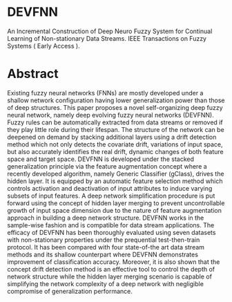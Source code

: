 # DEVFNN
An Incremental Construction of Deep Neuro Fuzzy System for Continual Learning of Non-stationary Data Streams. IEEE Transactions on Fuzzy Systems ( Early Access ).

# Abstract
Existing fuzzy neural networks (FNNs) are mostly developed under a shallow network configuration having lower generalization power than those of deep structures. This paper proposes a novel self-organizing deep fuzzy neural network, namely deep evolving fuzzy neural networks (DEVFNN). Fuzzy rules can be automatically extracted from data streams or removed if they play little role during their lifespan. The structure of the network can be deepened on demand by stacking additional layers using a drift detection method which not only detects the covariate drift, variations of input space, but also accurately identifies the real drift, dynamic changes of both feature space and target space. DEVFNN is developed under the stacked generalization principle via the feature augmentation concept where a recently developed algorithm, namely Generic Classifier (gClass), drives the hidden layer. It is equipped by an automatic feature selection method which controls activation and deactivation of input attributes to induce varying subsets of input features. A deep network simplification procedure is put forward using the concept of hidden layer merging to prevent uncontrollable growth of input space dimension due to the nature of feature augmentation approach in building a deep network structure. DEVFNN works in the sample-wise fashion and is compatible for data stream applications. The efficacy of DEVFNN has been thoroughly evaluated using seven datasets with non-stationary properties under the prequential test-then-train protocol. It has been compared with four state-of-the art data stream methods and its shallow counterpart where DEVFNN demonstrates improvement of classification accuracy. Moreover, it is also shown that the concept drift detection method is an effective tool to control the depth of network structure while the hidden layer merging scenario is capable of simplifying the network complexity of a deep network with negligible compromise of generalization performance.
